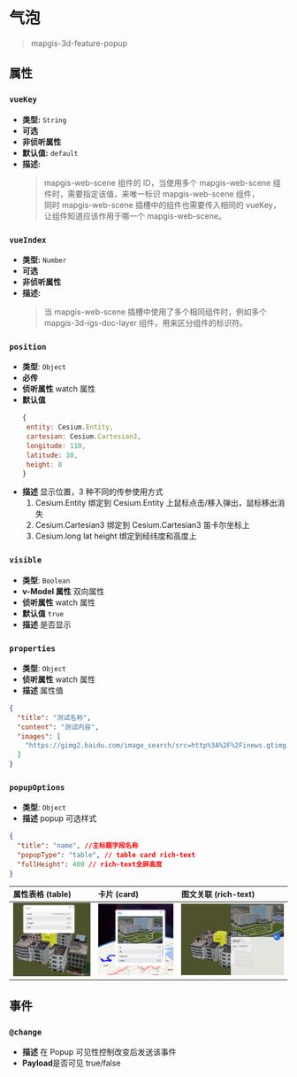 # 气泡

> mapgis-3d-feature-popup

## 属性

### `vueKey`

- **类型:** `String`
- **可选**
- **非侦听属性**
- **默认值:** `default`
- **描述:**
  > mapgis-web-scene 组件的 ID，当使用多个 mapgis-web-scene 组件时，需要指定该值，来唯一标识 mapgis-web-scene 组件，<br/>
  > 同时 mapgis-web-scene 插槽中的组件也需要传入相同的 vueKey，让组件知道应该作用于哪一个 mapgis-web-scene。

### `vueIndex`

- **类型:** `Number`
- **可选**
- **非侦听属性**
- **描述:**
  > 当 mapgis-web-scene 插槽中使用了多个相同组件时，例如多个 mapgis-3d-igs-doc-layer 组件，用来区分组件的标识符。

### `position`

- **类型**: `Object`
- **必传**
- **侦听属性** watch 属性
- **默认值**
  ```js
  {
   entity: Cesium.Entity,
   cartesian: Cesium.Cartesian3,
   longitude: 110,
   latitude: 30,
   height: 0
  }
  ```
- **描述** 显示位置，3 种不同的传参使用方式
  1. Cesium.Entity 绑定到 Cesium.Entity 上鼠标点击/移入弹出，鼠标移出消失
  2. Cesium.Cartesian3 绑定到 Cesium.Cartesian3 笛卡尔坐标上
  3. Cesium.long lat height 绑定到经纬度和高度上

### `visible`

- **类型**: `Boolean`
- **v-Model 属性** 双向属性
- **侦听属性** watch 属性
- **默认值** `true`
- **描述** 是否显示

### `properties`

- **类型**: `Object`
- **侦听属性** watch 属性
- **描述** 属性值

```json
{
  "title": "测试名称",
  "content": "测试内容",
  "images": [
    "https://gimg2.baidu.com/image_search/src=http%3A%2F%2Finews.gtimg.com%2Fnewsapp_bt%2F0%2F14090176146%2F1000&refer=http%3A%2F%2Finews.gtimg.com&app=2002&size=f9999,10000&q=a80&n=0&g=0n&fmt=jpeg?sec=1640522366&t=d53479c6c63e01c044bc210c2fcdba90"
  ]
}
```

### `popupOptions`

- **类型**: `Object`
- **描述** popup 可选样式

```json
{
  "title": "name", //主标题字段名称
  "popupType": "table", // table card rich-text
  "fullHeight": 400 // rich-text全屏高度
}
```

| 属性表格 (table)                | 卡片 (card)                | 图文关联 (rich-text)                |
| :------------------------------ | :------------------------- | :---------------------------------- |
| ![属性表格](./images/table.png) | ![卡片](./images/card.png) | ![图文关联](./images/rich-text.png) |

## 事件

### `@change`

- **描述** 在 Popup 可见性控制改变后发送该事件
- **Payload**是否可见 true/false
